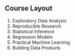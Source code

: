## Course Layout
1. Exploratory Data Analysis
2. Reproducible Research
3. Statistical Inference
4. Regression Models
5. Practical Machine Learning
6. Building Data Products
